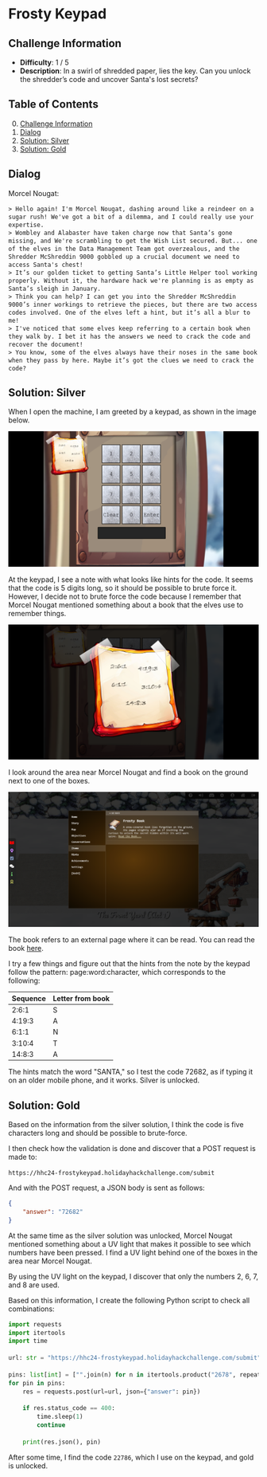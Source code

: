 # Frosty Keypad

## Challenge Information
- **Difficulty**: 1 / 5
- **Description**: In a swirl of shredded paper, lies the key. Can you unlock the shredder’s code and uncover Santa's lost secrets?

## Table of Contents
0. [Challenge Information](#challenge-information)
1. [Dialog](#dialog)
2. [Solution: Silver](#solution-silver)
3. [Solution: Gold](#solution-gold)

## Dialog

Morcel Nougat:
```
> Hello again! I'm Morcel Nougat, dashing around like a reindeer on a sugar rush! We've got a bit of a dilemma, and I could really use your expertise.
> Wombley and Alabaster have taken charge now that Santa’s gone missing, and We're scrambling to get the Wish List secured. But... one of the elves in the Data Management Team got overzealous, and the Shredder McShreddin 9000 gobbled up a crucial document we need to access Santa's chest!
> It’s our golden ticket to getting Santa’s Little Helper tool working properly. Without it, the hardware hack we're planning is as empty as Santa’s sleigh in January.
> Think you can help? I can get you into the Shredder McShreddin 9000’s inner workings to retrieve the pieces, but there are two access codes involved. One of the elves left a hint, but it’s all a blur to me!
> I've noticed that some elves keep referring to a certain book when they walk by. I bet it has the answers we need to crack the code and recover the document!
> You know, some of the elves always have their noses in the same book when they pass by here. Maybe it’s got the clues we need to crack the code?
```

## Solution: Silver

When I open the machine, I am greeted by a keypad, as shown in the image below.

![Keypad](images/Keypad.png)

At the keypad, I see a note with what looks like hints for the code. It seems that the code is 5 digits long, so it should be possible to brute force it. However, I decide not to brute force the code because I remember that Morcel Nougat mentioned something about a book that the elves use to remember things.

![Hints](images/Hints.png)

I look around the area near Morcel Nougat and find a book on the ground next to one of the boxes.

![Book](images/Book.png)

The book refers to an external page where it can be read. You can read the book [here](https://frost-y-book.com/).

I try a few things and figure out that the hints from the note by the keypad follow the pattern: page:word:character, which corresponds to the following:

Sequence | Letter from book
--- | ---
2:6:1 | S
4:19:3 | A
6:1:1 | N
3:10:4 | T
14:8:3 | A

The hints match the word "SANTA," so I test the code 72682, as if typing it on an older mobile phone, and it works. Silver is unlocked.

## Solution: Gold

Based on the information from the silver solution, I think the code is five characters long and should be possible to brute-force.

I then check how the validation is done and discover that a POST request is made to:

`https://hhc24-frostykeypad.holidayhackchallenge.com/submit`

And with the POST request, a JSON body is sent as follows:

```json
{
    "answer": "72682"
}
```

At the same time as the silver solution was unlocked, Morcel Nougat mentioned something about a UV light that makes it possible to see which numbers have been pressed. I find a UV light behind one of the boxes in the area near Morcel Nougat.

By using the UV light on the keypad, I discover that only the numbers 2, 6, 7, and 8 are used.

Based on this information, I create the following Python script to check all combinations:

```python
import requests
import itertools
import time

url: str = "https://hhc24-frostykeypad.holidayhackchallenge.com/submit"

pins: list[int] = ["".join(n) for n in itertools.product("2678", repeat=5)]
for pin in pins:
    res = requests.post(url=url, json={"answer": pin})

    if res.status_code == 400:
        time.sleep(1)
        continue

    print(res.json(), pin)
```

After some time, I find the code `22786`, which I use on the keypad, and gold is unlocked.